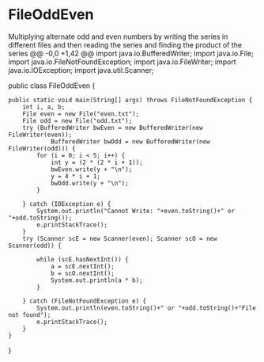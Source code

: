 # FileOddEven
Multiplying alternate odd and even numbers by writing the series in different files and then reading the series and finding the product of the series 
@@ -0,0 +1,42 @@
import java.io.BufferedWriter;
import java.io.File;
import java.io.FileNotFoundException;
import java.io.FileWriter;
import java.io.IOException;
import java.util.Scanner;

public class FileOddEven {

	public static void main(String[] args) throws FileNotFoundException {
		int i, a, b;
		File even = new File("even.txt");
		File odd = new File("odd.txt");
		try (BufferedWriter bwEven = new BufferedWriter(new FileWriter(even));
				BufferedWriter bwOdd = new BufferedWriter(new FileWriter(odd))) {
			for (i = 0; i < 5; i++) {
				int y = (2 * (2 * i + 1));
				bwEven.write(y + "\n");
				y = 4 * i + 1;
				bwOdd.write(y + "\n");
			}

		} catch (IOException e) {
			System.out.println("Cannot Write: "+even.toString()+" or "+odd.toString());
			e.printStackTrace();
		}
		try (Scanner scE = new Scanner(even); Scanner scO = new Scanner(odd)) {

			while (scE.hasNextInt()) {
				a = scE.nextInt();
				b = scO.nextInt();
				System.out.println(a * b);
			}

		} catch (FileNotFoundException e) {
			System.out.println(even.toString()+" or "+odd.toString()+"File not found");
			e.printStackTrace();
		}
	}

}
